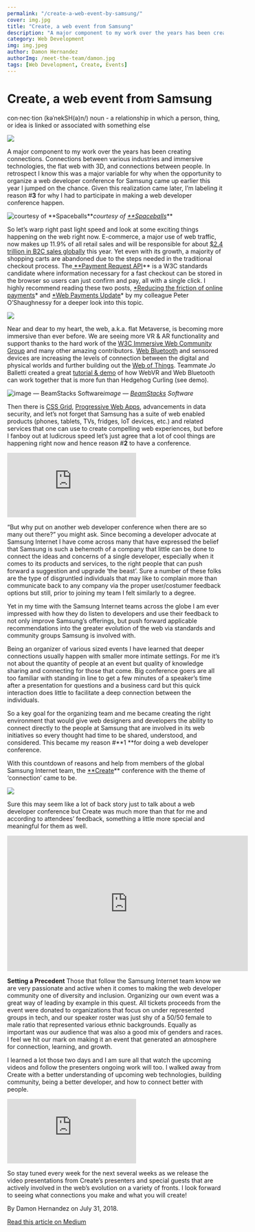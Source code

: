 ```yaml
---
permalink: "/create-a-web-event-by-samsung/"
cover: img.jpg
title: "Create, a web event from Samsung"
description: "A major component to my work over the years has been creating connections. Connections between various industries and immersive technologies, the flat web with 3D, and connections between people. In retrospect I know this was a major variable for why when the opportunity to organize a web developer conference for Samsung came up earlier this year I jumped on the chance. Given this realization came later, I’m labeling it reason #**3** for why I had to participate in making a web developer conference happen."
category: Web Development
img: img.jpeg
author: Damon Hernandez
authorImg: /meet-the-team/damon.jpg
tags: [Web Development, Create, Events]
---
```


# Create, a web event from Samsung

con·nec·tion (kəˈnekSH(ə)n/) noun - a relationship in which a person, thing, or idea is linked or associated with something else

![](https://cdn-images-1.medium.com/max/2000/1*b7JK1YFiZlkk_5fV2nJ7WA.png)

A major component to my work over the years has been creating connections. Connections between various industries and immersive technologies, the flat web with 3D, and connections between people. In retrospect I know this was a major variable for why when the opportunity to organize a web developer conference for Samsung came up earlier this year I jumped on the chance. Given this realization came later, I’m labeling it reason #**3** for why I had to participate in making a web developer conference happen.

![courtesy of [**Spaceballs](https://www.imdb.com/title/tt0094012/)**](https://cdn-images-1.medium.com/max/2048/1*5lfGUktisgDbl7XxC_W9kw.jpeg)*courtesy of [**Spaceballs](https://www.imdb.com/title/tt0094012/)***

So let’s warp right past light speed and look at some exciting things happening on the web right now. E-commerce, a major use of web traffic, now makes up 11.9% of all retail sales and will be responsible for about [$2.4 trillion in B2C sales globally](https://www.statista.com/statistics/261245/b2c-e-commerce-sales-worldwide/) this year. Yet even with its growth, a majority of shopping carts are abandoned due to the steps needed in the traditional checkout process. The[ **Payment Request API](https://www.w3.org/TR/payment-request/)** is a W3C standards candidate where information necessary for a fast checkout can be stored in the browser so users can just confirm and pay, all with a single click. I highly recommend reading these two posts, [*Reducing the friction of online payments](https://medium.com/samsung-internet-dev/reducing-the-friction-of-online-payments-b400d65d583e)* and [*Web Payments Update](https://medium.com/samsung-internet-dev/web-payments-update-new-payment-apps-on-their-way-and-more-cef1c62edaf6)* by my colleague Peter O’Shaughnessy for a deeper look into this topic.

![](https://cdn-images-1.medium.com/max/2000/1*wbS2r2txt-hWExdha8tS0A.png)

Near and dear to my heart, the web, a.k.a. flat Metaverse, is becoming more immersive than ever before. We are seeing more VR & AR functionality and support thanks to the hard work of the [W3C Immersive Web Community Group](https://www.w3.org/community/immersive-web/) and many other amazing contributors. [Web Bluetooth](https://www.w3.org/community/web-bluetooth/) and sensored devices are increasing the levels of connection between the digital and physical worlds and further building out the [Web of Things](https://www.w3.org/WoT/). Teammate Jo Balletti created a great [tutorial & demo](https://medium.com/samsung-internet-dev/hedgehog-curling-with-webbluetooth-and-webvr-a9ac7fb2f752) of how WebVR and Web Bluetooth can work together that is more fun than Hedgehog Curling (see demo).

![image — [BeamStacks](https://www.beamstacks.com/blog/new-realities-3d-vr-ar-and-the-future-of-design-next-big-thing-in-the-gis-industry/) Software](https://cdn-images-1.medium.com/max/4358/1*HShivNQ7IEkjfASEjq_WCA.jpeg)*image — [BeamStacks](https://www.beamstacks.com/blog/new-realities-3d-vr-ar-and-the-future-of-design-next-big-thing-in-the-gis-industry/) Software*

Then there is [CSS Grid](https://medium.com/samsung-internet-dev/common-responsive-layouts-with-css-grid-and-some-without-245a862f48df), [Progressive Web Apps](https://medium.com/samsung-internet-dev/6-myths-of-progressive-web-apps-81e28ca9d2b1), advancements in data security, and let’s not forget that Samsung has a suite of web enabled products (phones, tablets, TVs, fridges, IoT devices, etc.) and related services that one can use to create compelling web experiences, but before I fanboy out at ludicrous speed let’s just agree that a lot of cool things are happening right now and hence reason #**2** to have a conference.

<iframe src="https://medium.com/media/17e9f2dd491c9e6ce502bc06094b2fb1" frameborder=0></iframe>

“But why put on another web developer conference when there are so many out there?” you might ask. Since becoming a developer advocate at Samsung Internet I have come across many that have expressed the belief that Samsung is such a behemoth of a company that little can be done to connect the ideas and concerns of a single developer, especially when it comes to its products and services, to the right people that can push forward a suggestion and upgrade ‘the beast’. Sure a number of these folks are the type of disgruntled individuals that may like to complain more than communicate back to any company via the proper user/costumer feedback options but still, prior to joining my team I felt similarly to a degree.

Yet in my time with the Samsung Internet teams across the globe I am ever impressed with how they do listen to developers and use their feedback to not only improve Samsung’s offerings, but push forward applicable recommendations into the greater evolution of the web via standards and community groups Samsung is involved with.

Being an organizer of various sized events I have learned that deeper connections usually happen with smaller more intimate settings. For me it’s not about the quantity of people at an event but quality of knowledge sharing and connecting for those that come. Big conference goers are all too familiar with standing in line to get a few minutes of a speaker’s time after a presentation for questions and a business card but this quick interaction does little to facilitate a deep connection between the individuals.

So a key goal for the organizing team and me became creating the right environment that would give web designers and developers the ability to connect directly to the people at Samsung that are involved in its web initiatives so every thought had time to be shared, understood, and considered. This became my reason #**1 **for doing a web developer conference.

With this countdown of reasons and help from members of the global Samsung Internet team, the [**Create](https://samsungcreate.com/)** conference with the theme of ‘connection’ came to be.

![](https://cdn-images-1.medium.com/max/3840/1*cYKYlZfLymMqOj9sH4k9ig.png)

Sure this may seem like a lot of back story just to talk about a web developer conference but Create was much more than that for me and according to attendees’ feedback, something a little more special and meaningful for them as well.

<center><iframe width="560" height="315" src="https://www.youtube.com/embed/bYDk3x4r_FI" frameborder="0" allowfullscreen></iframe></center>

**Setting a Precedent**
Those that follow the Samsung Internet team know we are very passionate and active when it comes to making the web developer community one of diversity and inclusion. Organizing our own event was a great way of leading by example in this quest. All tickets proceeds from the event were donated to organizations that focus on under represented groups in tech, and our speaker roster was just shy of a 50/50 female to male ratio that represented various ethnic backgrounds. Equally as important was our audience that was also a good mix of genders and races. I feel we hit our mark on making it an event that generated an atmosphere for connection, learning, and growth.

I learned a lot those two days and I am sure all that watch the upcoming videos and follow the presenters ongoing work will too. I walked away from Create with a better understanding of upcoming web technologies, building community, being a better developer, and how to connect better with people.

<iframe src="https://medium.com/media/b58bc9de1343696cb8eb747dc279c27b" frameborder=0></iframe>

So stay tuned every week for the next several weeks as we release the video presentations from Create’s presenters and special guests that are actively involved in the web’s evolution on a variety of fronts. I look forward to seeing what connections you make and what you will create!



By Damon Hernandez on July 31, 2018.

[Read this article on Medium](https://medium.com/samsung-internet-dev/create-a-web-event-from-samsung-e69e7c23beb2)
